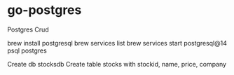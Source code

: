 # go-postgres
Postgres Crud 

brew install postgresql
brew services list
brew services start postgresql@14
psql postgres

Create db stocksdb 
Create table stocks with stockid, name, price, company
